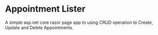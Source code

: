 # Appointment Lister
 A simple asp.net core razor page app to using CRUD operation to Create, Update and Delete Appointments.
